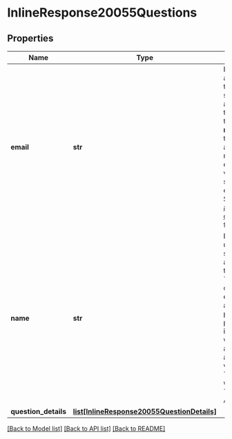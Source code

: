 # InlineResponse20055Questions

## Properties
Name | Type | Description | Notes
------------ | ------------- | ------------- | -------------
**email** | **str** | Email address of the user who submitted answers to the poll. If the user is **not** part of the host&#x27;s account, this returns an empty string value, with some exceptions. See [Email address display rules](https://developers.zoom.us/docs/api/rest/using-zoom-apis/#email-address-display-rules) for details. | [optional] 
**name** | **str** | Name of the user who submitted answers to the poll. If &#x60;anonymous&#x60; option is enabled for a poll, the participant&#x27;s polling information will be kept anonymous and the value of &#x60;name&#x60; field will be &#x60;Anonymous Attendee&#x60;. | [optional] 
**question_details** | [**list[InlineResponse20055QuestionDetails]**](InlineResponse20055QuestionDetails.md) |  | [optional] 

[[Back to Model list]](../README.md#documentation-for-models) [[Back to API list]](../README.md#documentation-for-api-endpoints) [[Back to README]](../README.md)

